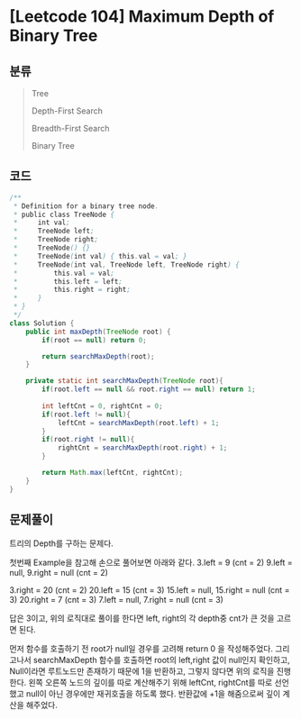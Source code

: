# [Leetcode 104] Maximum Depth of Binary Tree

## 분류
> Tree
> 
> Depth-First Search
> 
> Breadth-First Search
> 
> Binary Tree

## 코드
```java
/**
 * Definition for a binary tree node.
 * public class TreeNode {
 *     int val;
 *     TreeNode left;
 *     TreeNode right;
 *     TreeNode() {}
 *     TreeNode(int val) { this.val = val; }
 *     TreeNode(int val, TreeNode left, TreeNode right) {
 *         this.val = val;
 *         this.left = left;
 *         this.right = right;
 *     }
 * }
 */
class Solution {
    public int maxDepth(TreeNode root) {
        if(root == null) return 0;

        return searchMaxDepth(root);
    }

    private static int searchMaxDepth(TreeNode root){
        if(root.left == null && root.right == null) return 1;
        
        int leftCnt = 0, rightCnt = 0;
        if(root.left != null){
            leftCnt = searchMaxDepth(root.left) + 1;
        }
        if(root.right != null){
            rightCnt = searchMaxDepth(root.right) + 1;
        }

        return Math.max(leftCnt, rightCnt);
    }
}
```

## 문제풀이

트리의 Depth를 구하는 문제다.

첫번째 Example을 참고해 손으로 풀어보면 아래와 같다.
3.left = 9 (cnt = 2)
9.left = null, 9.right = null (cnt = 2)

3.right = 20 (cnt = 2)
20.left = 15 (cnt = 3)
15.left = null, 15.right = null (cnt = 3)
20.right = 7 (cnt = 3)
7.left = null, 7.right = null (cnt = 3)

답은 3이고, 위의 로직대로 풀이를 한다면 left, right의 각 depth중 cnt가 큰 것을 고르면 된다.

먼저 함수를 호출하기 전 root가 null일 경우를 고려해 return 0 을 작성해주었다.
그리고나서 searchMaxDepth 함수를 호출하면 root의 left,right 값이 null인지 확인하고, Null이라면 루트노드만 존재하기 때문에 1을 반환하고, 그렇지 않다면 위의 로직을 진행한다.
왼쪽 오른쪽 노드의 깊이를 따로 계산해주기 위해 leftCnt, rightCnt를 따로 선언했고 null이 아닌 경우에만 재귀호출을 하도록 했다. 반환값에 +1을 해줌으로써 깊이 계산을 해주었다.


